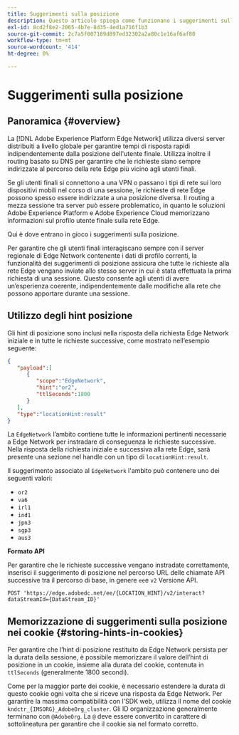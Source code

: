 ```yaml
---
title: Suggerimenti sulla posizione
description: Questo articolo spiega come funzionano i suggerimenti sulla posizione nell’API di Edge Network Server, in modo che le richieste degli utenti finali possano sempre essere indirizzate allo stesso server.
exl-id: 8cd2f8e2-2065-4b7e-8d35-4ed1a716f1b3
source-git-commit: 2c7a5f007189d897ed32302a2a80c1e16af6af80
workflow-type: tm+mt
source-wordcount: '414'
ht-degree: 0%

---
```


# Suggerimenti sulla posizione

## Panoramica {#overview}

La [!DNL Adobe Experience Platform Edge Network] utilizza diversi server distribuiti a livello globale per garantire tempi di risposta rapidi indipendentemente dalla posizione dell&#39;utente finale. Utilizza inoltre il routing basato su DNS per garantire che le richieste siano sempre indirizzate al percorso della rete Edge più vicino agli utenti finali.

Se gli utenti finali si connettono a una VPN o passano i tipi di rete sui loro dispositivi mobili nel corso di una sessione, le richieste di rete Edge possono spesso essere indirizzate a una posizione diversa. Il routing a mezza sessione tra server può essere problematico, in quanto le soluzioni Adobe Experience Platform e Adobe Experience Cloud memorizzano informazioni sul profilo utente finale sulla rete Edge.

Qui è dove entrano in gioco i suggerimenti sulla posizione.

Per garantire che gli utenti finali interagiscano sempre con il server regionale di Edge Network contenente i dati di profilo correnti, la funzionalità dei suggerimenti di posizione assicura che tutte le richieste alla rete Edge vengano inviate allo stesso server in cui è stata effettuata la prima richiesta di una sessione. Questo consente agli utenti di avere un’esperienza coerente, indipendentemente dalle modifiche alla rete che possono apportare durante una sessione.

## Utilizzo degli hint posizione

Gli hint di posizione sono inclusi nella risposta della richiesta Edge Network iniziale e in tutte le richieste successive, come mostrato nell’esempio seguente:

```json
{
   "payload":[
      {
         "scope":"EdgeNetwork",
         "hint":"or2",
         "ttlSeconds":1800
      }
   ],
   "type":"locationHint:result"
}
```

La `EdgeNetwork` l’ambito contiene tutte le informazioni pertinenti necessarie a Edge Network per instradare di conseguenza le richieste successive. Nella risposta della richiesta iniziale e successiva alla rete Edge, sarà presente una sezione nel handle con un tipo di `locationHint:result`.

Il suggerimento associato al `EdgeNetwork` l&#39;ambito può contenere uno dei seguenti valori:

* `or2`
* `va6`
* `irl1`
* `ind1`
* `jpn3`
* `sgp3`
* `aus3`

**Formato API**

Per garantire che le richieste successive vengano instradate correttamente, inserisci il suggerimento di posizione nel percorso URL delle chiamate API successive tra il percorso di base, in genere `ee`e `v2` Versione API.

```http
POST 'https://edge.adobedc.net/ee/{LOCATION_HINT}/v2/interact?dataStreamId={DataStream_ID}'
```

## Memorizzazione di suggerimenti sulla posizione nei cookie {#storing-hints-in-cookies}

Per garantire che l’hint di posizione restituito da Edge Network persista per la durata della sessione, è possibile memorizzare il valore dell’hint di posizione in un cookie, insieme alla durata del cookie, contenuta in `ttlSeconds` (generalmente 1800 secondi).

Come per la maggior parte dei cookie, è necessario estendere la durata di questo cookie ogni volta che si riceve una risposta da Edge Network. Per garantire la massima compatibilità con l&#39;SDK web, utilizza il nome del cookie `kndctr_{IMSORG}_AdobeOrg_cluster`. Gli ID organizzazione generalmente terminano con `@AdobeOrg`. La `@` deve essere convertito in carattere di sottolineatura per garantire che il cookie sia nel formato corretto.
